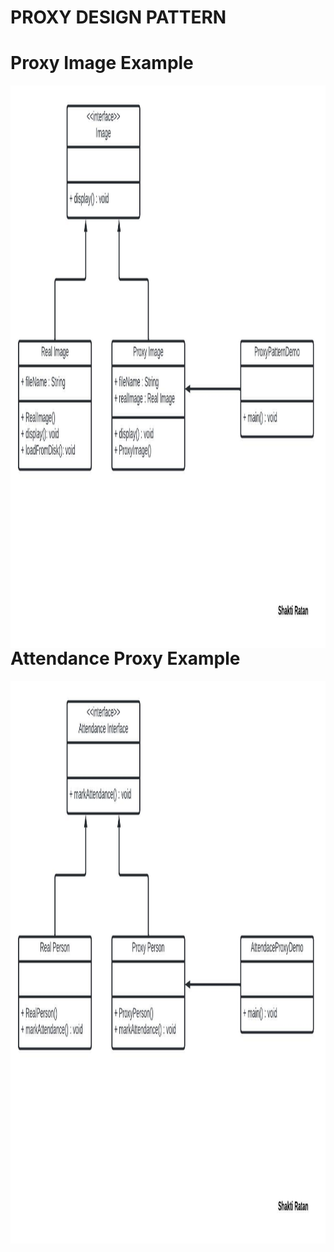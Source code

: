# PROXY DESIGN PATTERN

# Proxy Image Example
<img  align="left" alt="Proxy Image Example" width="1000px" height="900px" 
     src="https://github.com/sat5297/DesignPatterns/blob/master/ProxyDP/Image/ImageProxy.jpeg" />

# Attendance Proxy Example
<img  align="left" alt="Attendance Proxy Example" width="1000px" height="900px" 
     src="https://github.com/sat5297/DesignPatterns/blob/master/ProxyDP/CollegeAttendanceProxy/AttendanceProxy.jpeg" />
